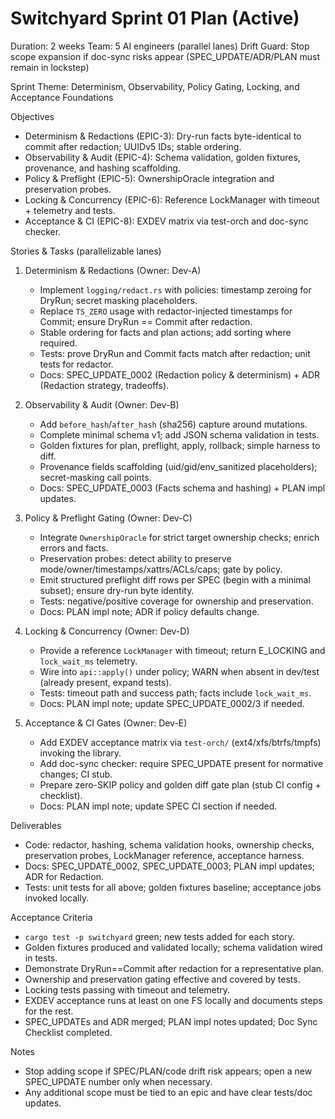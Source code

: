 # Switchyard Sprint 01 Plan (Active)

Duration: 2 weeks
Team: 5 AI engineers (parallel lanes)
Drift Guard: Stop scope expansion if doc-sync risks appear (SPEC_UPDATE/ADR/PLAN must remain in lockstep)

Sprint Theme: Determinism, Observability, Policy Gating, Locking, and Acceptance Foundations

Objectives

- Determinism & Redactions (EPIC-3): Dry-run facts byte-identical to commit after redaction; UUIDv5 IDs; stable ordering.
- Observability & Audit (EPIC-4): Schema validation, golden fixtures, provenance, and hashing scaffolding.
- Policy & Preflight (EPIC-5): OwnershipOracle integration and preservation probes.
- Locking & Concurrency (EPIC-6): Reference LockManager with timeout + telemetry and tests.
- Acceptance & CI (EPIC-8): EXDEV matrix via test-orch and doc-sync checker.

Stories & Tasks (parallelizable lanes)

1) Determinism & Redactions (Owner: Dev-A)
   - Implement `logging/redact.rs` with policies: timestamp zeroing for DryRun; secret masking placeholders.
   - Replace `TS_ZERO` usage with redactor-injected timestamps for Commit; ensure DryRun == Commit after redaction.
   - Stable ordering for facts and plan actions; add sorting where required.
   - Tests: prove DryRun and Commit facts match after redaction; unit tests for redactor.
   - Docs: SPEC_UPDATE_0002 (Redaction policy & determinism) + ADR (Redaction strategy, tradeoffs).

2) Observability & Audit (Owner: Dev-B)
   - Add `before_hash`/`after_hash` (sha256) capture around mutations.
   - Complete minimal schema v1; add JSON schema validation in tests.
   - Golden fixtures for plan, preflight, apply, rollback; simple harness to diff.
   - Provenance fields scaffolding (uid/gid/env_sanitized placeholders); secret-masking call points.
   - Docs: SPEC_UPDATE_0003 (Facts schema and hashing) + PLAN impl updates.

3) Policy & Preflight Gating (Owner: Dev-C)
   - Integrate `OwnershipOracle` for strict target ownership checks; enrich errors and facts.
   - Preservation probes: detect ability to preserve mode/owner/timestamps/xattrs/ACLs/caps; gate by policy.
   - Emit structured preflight diff rows per SPEC (begin with a minimal subset); ensure dry-run byte identity.
   - Tests: negative/positive coverage for ownership and preservation.
   - Docs: PLAN impl note; ADR if policy defaults change.

4) Locking & Concurrency (Owner: Dev-D)
   - Provide a reference `LockManager` with timeout; return E_LOCKING and `lock_wait_ms` telemetry.
   - Wire into `api::apply()` under policy; WARN when absent in dev/test (already present, expand tests).
   - Tests: timeout path and success path; facts include `lock_wait_ms`.
   - Docs: PLAN impl note; update SPEC_UPDATE_0002/3 if needed.

5) Acceptance & CI Gates (Owner: Dev-E)
   - Add EXDEV acceptance matrix via `test-orch/` (ext4/xfs/btrfs/tmpfs) invoking the library.
   - Add doc-sync checker: require SPEC_UPDATE present for normative changes; CI stub.
   - Prepare zero-SKIP policy and golden diff gate plan (stub CI config + checklist).
   - Docs: PLAN impl note; update SPEC CI section if needed.

Deliverables

- Code: redactor, hashing, schema validation hooks, ownership checks, preservation probes, LockManager reference, acceptance harness.
- Docs: SPEC_UPDATE_0002, SPEC_UPDATE_0003; PLAN impl updates; ADR for Redaction.
- Tests: unit tests for all above; golden fixtures baseline; acceptance jobs invoked locally.

Acceptance Criteria

- `cargo test -p switchyard` green; new tests added for each story.
- Golden fixtures produced and validated locally; schema validation wired in tests.
- Demonstrate DryRun==Commit after redaction for a representative plan.
- Ownership and preservation gating effective and covered by tests.
- Locking tests passing with timeout and telemetry.
- EXDEV acceptance runs at least on one FS locally and documents steps for the rest.
- SPEC_UPDATEs and ADR merged; PLAN impl notes updated; Doc Sync Checklist completed.

Notes

- Stop adding scope if SPEC/PLAN/code drift risk appears; open a new SPEC_UPDATE number only when necessary.
- Any additional scope must be tied to an epic and have clear tests/doc updates.